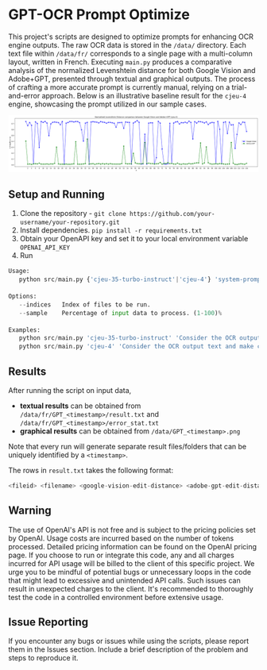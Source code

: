 # GPT-OCR Prompt Optimize
This project's scripts are designed to optimize prompts for enhancing OCR engine outputs. The raw OCR data is stored in the `/data/` directory. Each text file within `/data/fr/` corresponds to a single page with a multi-column layout, written in French. Executing `main.py` produces a comparative analysis of the normalized Levenshtein distance for both Google Vision and Adobe+GPT, presented through textual and graphical outputs. The process of crafting a more accurate prompt is currently manual, relying on a trial-and-error approach. Below is an illustrative baseline result for the `cjeu-4` engine, showcasing the prompt utilized in our sample cases.

![Alt text](baselineResult.png)

## Setup and Running
1. Clone the repository - `git clone https://github.com/your-username/your-repository.git`
2. Install dependencies.
   `pip install -r requirements.txt`
3. Obtain your OpenAPI key and set it to your local environment variable `OPENAI_API_KEY`
4. Run

 ```python
Usage:
    python src/main.py {'cjeu-35-turbo-instruct'|'cjeu-4'} 'system-prompt-string' 'user-prompt-string' [options]

Options:
    --indices   Index of files to be run. 
    --sample    Percentage of input data to process. (1-100)%

Examples:
    python src/main.py 'cjeu-35-turbo-instruct' 'Consider the OCR output text and make corrections. The language is French.' 'Please note that the text to be corrected is in French. Fix spelling mistakes, do not add/remove words, make consistent word spacing, add missing spaces, fix font case issues within words, fix numbering issues, make consistent line breaks for the following text: Your text here' --indices 2 3 4 10 15 21
    python src/main.py 'cjeu-4' 'Consider the OCR output text and make corrections. The language is French.' 'Please note that the text to be corrected is in French. Fix spelling mistakes, do not add/remove words, make consistent word spacing, add missing spaces, fix font case issues within words, fix numbering issues, make consistent line breaks for the following text: Your text here' --sample 20
 
 ```

## Results
After running the script on input data, 
- **textual results** can be obtained from `/data/fr/GPT_<timestamp>/result.txt` and `/data/fr/GPT_<timestamp>/error_stat.txt`
- **graphical results** can be obtained from `/data/GPT_<timestamp>.png`

Note that every run will generate separate result files/folders that can be uniquely identified by a `<timestamp>`. 

The rows in `result.txt` takes the following format:
```python
<fileid> <filename> <google-vision-edit-distance> <adobe-gpt-edit-distance>
```
## Warning
The use of OpenAI's API is not free and is subject to the pricing policies set by OpenAI. Usage costs are incurred based on the number of tokens processed. Detailed pricing information can be found on the OpenAI pricing page. If you choose to run or integrate this code, any and all charges incurred for API usage will be billed to the client of this specific project. We urge you to be mindful of potential bugs or unnecessary loops in the code that might lead to excessive and unintended API calls. Such issues can result in unexpected charges to the client. It's recommended to thoroughly test the code in a controlled environment before extensive usage.
## Issue Reporting
If you encounter any bugs or issues while using the scripts, please report them in the Issues section. Include a brief description of the problem and steps to reproduce it. 
